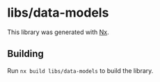 # libs/data-models

This library was generated with [Nx](https://nx.dev).

## Building

Run `nx build libs/data-models` to build the library.
